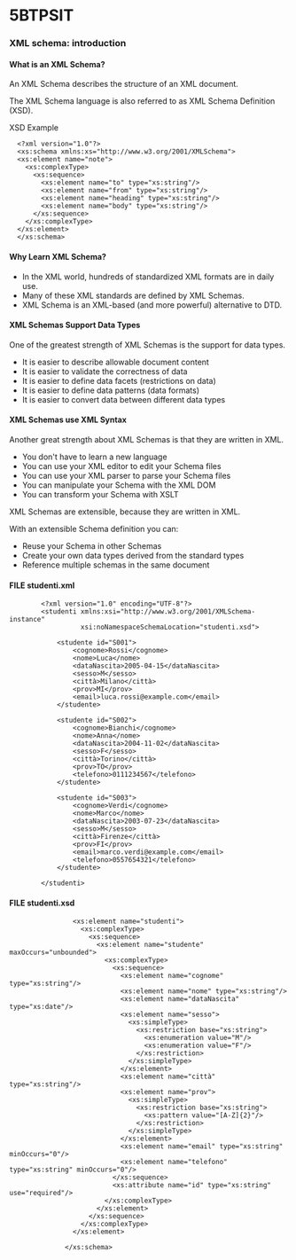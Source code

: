 # 5BTPSIT
<h3>XML schema: introduction</h3>
<h4>What is an XML Schema?</h4>
<p>An XML Schema describes the structure of an XML document.</p>
<p>The XML Schema language is also referred to as XML Schema Definition (XSD).</p>
<p>XSD Example</p>

      <?xml version="1.0"?>
      <xs:schema xmlns:xs="http://www.w3.org/2001/XMLSchema">
      <xs:element name="note">
        <xs:complexType>
          <xs:sequence>
            <xs:element name="to" type="xs:string"/>
            <xs:element name="from" type="xs:string"/>
            <xs:element name="heading" type="xs:string"/>
            <xs:element name="body" type="xs:string"/>
          </xs:sequence>
        </xs:complexType>
      </xs:element>
      </xs:schema>

<h4>Why Learn XML Schema? </h4>
<ul>
        <li>In the XML world, hundreds of standardized XML formats are in daily use. </li>
        <li>Many of these XML standards are defined by XML Schemas.</li>
        <li> XML Schema is an XML-based (and more powerful) alternative to DTD.</li>
</ul>
<h4>XML Schemas Support Data Types</h4>
<p>One of the greatest strength of XML Schemas is the support for data types.</p>
<ul>
      <li>It is easier to describe allowable document content</li>
      <li>It is easier to validate the correctness of data</li>
      <li>It is easier to define data facets (restrictions on data)</li>
      <li>It is easier to define data patterns (data formats)</li>
      <li>It is easier to convert data between different data types</li>
</ul>

<h4>XML Schemas use XML Syntax</h4>
<p>Another great strength about XML Schemas is that they are written in XML.</p>
    <ul>
        <li>You don't have to learn a new language</li>
        <li>You can use your XML editor to edit your Schema files</li>
        <li>You can use your XML parser to parse your Schema files</li>
        <li>You can manipulate your Schema with the XML DOM</li>
        <li>You can transform your Schema with XSLT</li>
    </ul>
<p>XML Schemas are extensible, because they are written in XML.</p>    
<p>With an extensible Schema definition you can:</p>
    <ul>
        <li>Reuse your Schema in other Schemas</li>
        <li>Create your own data types derived from the standard types</li>
        <li>Reference multiple schemas in the same document</li>
    </ul>


<h4>FILE studenti.xml</h4>

            <?xml version="1.0" encoding="UTF-8"?>
            <studenti xmlns:xsi="http://www.w3.org/2001/XMLSchema-instance"
                      xsi:noNamespaceSchemaLocation="studenti.xsd">
            
                <studente id="S001">
                    <cognome>Rossi</cognome>
                    <nome>Luca</nome>
                    <dataNascita>2005-04-15</dataNascita>
                    <sesso>M</sesso>
                    <città>Milano</città>
                    <prov>MI</prov>
                    <email>luca.rossi@example.com</email>
                </studente>
            
                <studente id="S002">
                    <cognome>Bianchi</cognome>
                    <nome>Anna</nome>
                    <dataNascita>2004-11-02</dataNascita>
                    <sesso>F</sesso>
                    <città>Torino</città>
                    <prov>TO</prov>
                    <telefono>0111234567</telefono>
                </studente>
            
                <studente id="S003">
                    <cognome>Verdi</cognome>
                    <nome>Marco</nome>
                    <dataNascita>2003-07-23</dataNascita>
                    <sesso>M</sesso>
                    <città>Firenze</città>
                    <prov>FI</prov>
                    <email>marco.verdi@example.com</email>
                    <telefono>0557654321</telefono>
                </studente>
            
            </studenti>

<h4>FILE studenti.xsd</h4>
                  <?xml version="1.0" encoding="UTF-8"?>
                  <xs:schema xmlns:xs="http://www.w3.org/2001/XMLSchema">
                  
                    <xs:element name="studenti">
                      <xs:complexType>
                        <xs:sequence>
                          <xs:element name="studente" maxOccurs="unbounded">
                            <xs:complexType>
                              <xs:sequence>
                                <xs:element name="cognome" type="xs:string"/>
                                <xs:element name="nome" type="xs:string"/>
                                <xs:element name="dataNascita" type="xs:date"/>
                                <xs:element name="sesso">
                                  <xs:simpleType>
                                    <xs:restriction base="xs:string">
                                      <xs:enumeration value="M"/>
                                      <xs:enumeration value="F"/>
                                    </xs:restriction>
                                  </xs:simpleType>
                                </xs:element>
                                <xs:element name="città" type="xs:string"/>
                                <xs:element name="prov">
                                  <xs:simpleType>
                                    <xs:restriction base="xs:string">
                                      <xs:pattern value="[A-Z]{2}"/>
                                    </xs:restriction>
                                  </xs:simpleType>
                                </xs:element>
                                <xs:element name="email" type="xs:string" minOccurs="0"/>
                                <xs:element name="telefono" type="xs:string" minOccurs="0"/>
                              </xs:sequence>
                              <xs:attribute name="id" type="xs:string" use="required"/>
                            </xs:complexType>
                          </xs:element>
                        </xs:sequence>
                      </xs:complexType>
                    </xs:element>
                  
                  </xs:schema>
            


